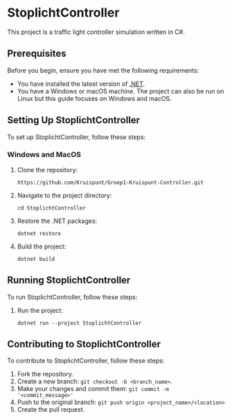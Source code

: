 # StoplichtController

This project is a traffic light controller simulation written in C#.

## Prerequisites

Before you begin, ensure you have met the following requirements:

* You have installed the latest version of [.NET](https://dotnet.microsoft.com/download).
* You have a Windows or macOS machine. The project can also be run on Linux but this guide focuses on Windows and macOS.

## Setting Up StoplichtController

To set up StoplichtController, follow these steps:

### Windows and MacOS

1. Clone the repository:
    ```
   https://github.com/Kruispunt/Groep1-Kruispunt-Controller.git
    ```

2. Navigate to the project directory:
    ```
    cd StoplichtController
    ```

3. Restore the .NET packages:
    ```
    dotnet restore
    ```

4. Build the project:
    ```
    dotnet build
    ```

## Running StoplichtController

To run StoplichtController, follow these steps:

1. Run the project:
    ```
    dotnet run --project StoplichtController
    ```

## Contributing to StoplichtController

To contribute to StoplichtController, follow these steps:

1. Fork the repository.
2. Create a new branch: `git checkout -b <branch_name>`.
3. Make your changes and commit them: `git commit -m '<commit_message>'`
4. Push to the original branch: `git push origin <project_name>/<location>`
5. Create the pull request.